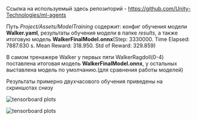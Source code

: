 Ссылка на используемый здесь репозиторий - https://github.com/Unity-Technologies/ml-agents

Путь *Project/Assets/ModelTraining* содержит: конфиг обучения модели **Walker.yaml**, результаты обучения модели в папке *results*, а также итоговую модель **WalkerFinalModel.onnx**(Step: 3330000. Time Elapsed: 7887.630 s. Mean Reward: 318.950. Std of Reward: 329.859)

В самом тренажере Walker у первых пяти WalkerRagdoll(0-4) поставлена итоговая модель **WalkerFinalModel.onnx**, у остальных выставлена модель по умолчанию.(для сравнения работы моделей)

Результаты примерно двухчасового обучения приведены на скриншотах снизу

![tensorboard plots](https://github.com/aipi1/task_walker/main/task_walker/Project/Assets/ModelTraining/results/1.png?raw=true)

![tensorboard plots](https://github.com/aipi1/task_walker/main/task_walker/Project/Assets/ModelTraining/results/22.png?raw=true)
